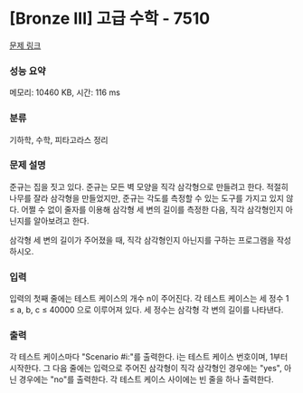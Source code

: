 # [Bronze III] 고급 수학 - 7510 

[문제 링크](https://www.acmicpc.net/problem/7510) 

### 성능 요약

메모리: 10460 KB, 시간: 116 ms

### 분류

기하학, 수학, 피타고라스 정리

### 문제 설명

<p>준규는 집을 짓고 있다. 준규는 모든 벽 모양을 직각 삼각형으로 만들려고 한다. 적절히 나무를 잘라 삼각형을 만들었지만, 준규는 각도를 측정할 수 있는 도구를 가지고 있지 않다. 어쩔 수 없이 줄자를 이용해 삼각형 세 변의 길이를 측정한 다음, 직각 삼각형인지 아닌지를 알아보려고 한다.</p>

<p>삼각형 세 변의 길이가 주어졌을 때, 직각 삼각형인지 아닌지를 구하는 프로그램을 작성하시오.</p>

### 입력 

 <p>입력의 첫째 줄에는 테스트 케이스의 개수 n이 주어진다. 각 테스트 케이스는 세 정수 1 ≤ a, b, c ≤ 40000 으로 이루어져 있다. 세 정수는 삼각형 각 변의 길이를 나타낸다.</p>

### 출력 

 <p>각 테스트 케이스마다 "Scenario #i:"를 출력한다. i는 테스트 케이스 번호이며, 1부터 시작한다. 그 다음 줄에는 입력으로 주어진 삼각형이 직각 삼각형인 경우에는 "yes", 아닌 경우에는 "no"를 출력한다. 각 테스트 케이스 사이에는 빈 줄을 하나 출력한다.</p>

